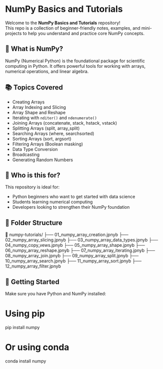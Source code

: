 # NumPy Basics and Tutorials

Welcome to the **NumPy Basics and Tutorials** repository!  
This repo is a collection of beginner-friendly notes, examples, and mini-projects to help you understand and practice core NumPy concepts.

## 📌 What is NumPy?

NumPy (Numerical Python) is the foundational package for scientific computing in Python. It offers powerful tools for working with arrays, numerical operations, and linear algebra.

## 📚 Topics Covered

- Creating Arrays
- Array Indexing and Slicing
- Array Shape and Reshape
- Iterating with `nditer()` and `ndenumerate()`
- Joining Arrays (concatenate, stack, hstack, vstack)
- Splitting Arrays (split, array_split)
- Searching Arrays (where, searchsorted)
- Sorting Arrays (sort, argsort)
- Filtering Arrays (Boolean masking)
- Data Type Conversion
- Broadcasting
- Generating Random Numbers

## 🧠 Who is this for?

This repository is ideal for:
- Python beginners who want to get started with data science
- Students learning numerical computing
- Developers looking to strengthen their NumPy foundation

## 📁 Folder Structure
📂 numpy-tutorials/
├── 01_numpy_array_creation.jpnyb
├── 02_numpy_array_slicing.jpnyb
├── 03_numpy_array_data_types.jpnyb
├── 04_numpy_copy_vews.jpnyb
├── 05_numpy_array_shape.jpnyb
├── 06_numpy_array_reshape.jpnyb
├── 07_numpy_array_iterating.jpnyb
├── 08_numpy_array_join.jpnyb
├── 09_numpy_array_split.jpnyb
├── 10_numpy_array_search.jpnyb
├── 11_numpy_array_sort.jpnyb
├── 12_numpy_array_filter.jpnyb





## 🚀 Getting Started

Make sure you have Python and NumPy installed:

# Using pip
pip install numpy

# Or using conda
conda install numpy
